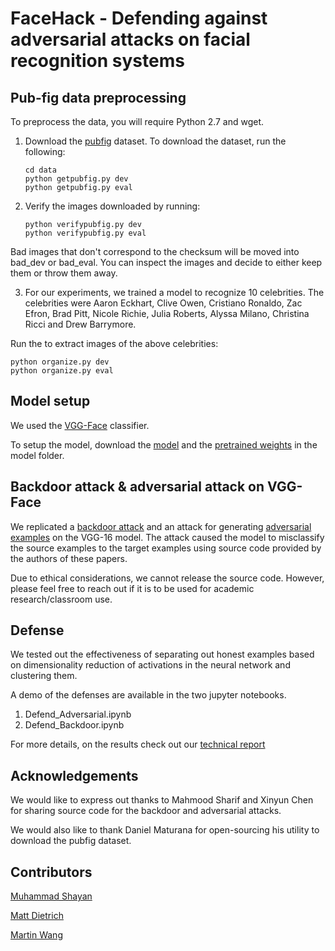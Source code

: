 # FaceHack - Defending against adversarial attacks on facial recognition systems

## Pub-fig data preprocessing

To preprocess the data, you will require Python 2.7 and wget.

1. Download the [pubfig](http://www.cs.columbia.edu/CAVE/databases/pubfig/) dataset. To download the dataset, run the following:
	
	``` 
	cd data 
	python getpubfig.py dev
	python getpubfig.py eval
	```
	
2. Verify the images downloaded by running:
	
	``` 
	python verifypubfig.py dev
	python verifypubfig.py eval
	```

Bad images that don't correspond to the checksum will be moved into bad_dev or bad_eval. You can inspect the images and decide to either keep them or throw them away. 

3. For our experiments, we trained a model to recognize 10 celebrities. The celebrities were Aaron Eckhart, Clive Owen, Cristiano Ronaldo, Zac Efron, Brad Pitt, Nicole Richie, Julia Roberts, Alyssa Milano, Christina Ricci and Drew Barrymore.

Run the  to extract images of the above celebrities:	
	
 	python organize.py dev
 	python organize.py eval
	

## Model setup

We used the [VGG-Face](http://www.robots.ox.ac.uk/~albanie/models/pytorch-mcn/vgg_face_dag.py) classifier.

To setup the model, download the [model](http://www.robots.ox.ac.uk/~albanie/models/pytorch-mcn/vgg_face_dag.py) and the [pretrained weights](http://www.robots.ox.ac.uk/~albanie/models/pytorch-mcn/vgg_face_dag.pth) in the model folder.

## Backdoor attack & adversarial attack on VGG-Face

We replicated a [backdoor attack](https://arxiv.org/abs/1712.05526) and an attack for generating [adversarial examples](https://www.cs.cmu.edu/~sbhagava/papers/face-rec-ccs16.pdf) on the VGG-16 model. The attack caused the model to misclassify the source examples to the target examples using source code provided by the authors of these papers.

Due to ethical considerations, we cannot release the source code. However, please feel free to reach out if it is to be used for academic research/classroom use.  

## Defense

We tested out the effectiveness of separating out honest examples based on dimensionality reduction of activations in the neural network and clustering them. 

A demo of the defenses are available in the two jupyter notebooks.
1. Defend_Adversarial.ipynb
2. Defend_Backdoor.ipynb

For more details, on the results check out our [technical report](https://drive.google.com/file/d/1DPl3hQzxhrw_M8zW2vSGCV-DJnUnk7Xr/view?usp=sharing)

## Acknowledgements

We would like to express out thanks to Mahmood Sharif and Xinyun Chen for sharing source code for the backdoor and adversarial attacks.

We would also like to thank Daniel Maturana for open-sourcing his utility to download the pubfig dataset.

## Contributors

[Muhammad Shayan](m-shayanshafi.github.io)

[Matt Dietrich](https://www.linkedin.com/in/mattdietrich)

[Martin Wang](https://www.linkedin.com/in/martin-wang-312393105/)
